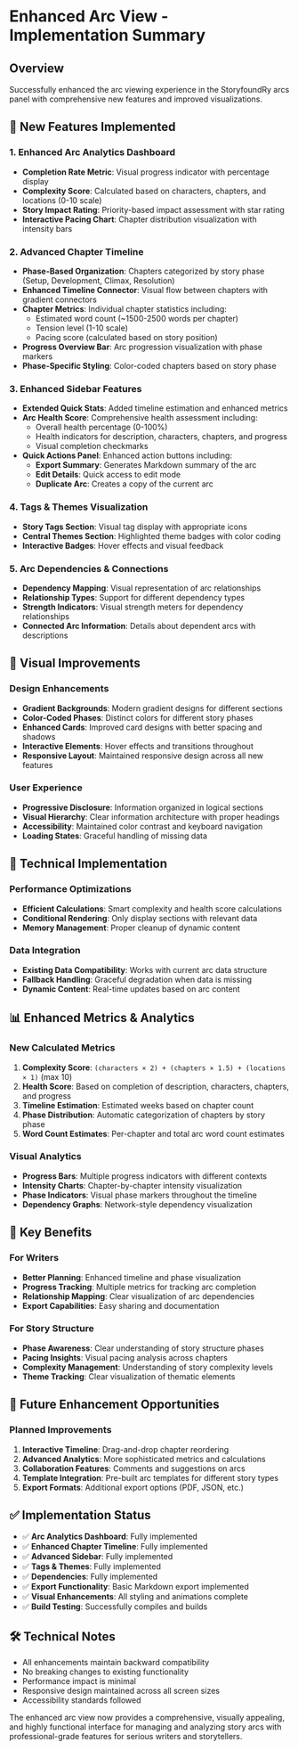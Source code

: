 # Enhanced Arc View - Implementation Summary

## Overview
Successfully enhanced the arc viewing experience in the StoryfoundRy arcs panel with comprehensive new features and improved visualizations.

## 🚀 New Features Implemented

### 1. Enhanced Arc Analytics Dashboard
- **Completion Rate Metric**: Visual progress indicator with percentage display
- **Complexity Score**: Calculated based on characters, chapters, and locations (0-10 scale)
- **Story Impact Rating**: Priority-based impact assessment with star rating
- **Interactive Pacing Chart**: Chapter distribution visualization with intensity bars

### 2. Advanced Chapter Timeline
- **Phase-Based Organization**: Chapters categorized by story phase (Setup, Development, Climax, Resolution)
- **Enhanced Timeline Connector**: Visual flow between chapters with gradient connectors
- **Chapter Metrics**: Individual chapter statistics including:
  - Estimated word count (~1500-2500 words per chapter)
  - Tension level (1-10 scale)
  - Pacing score (calculated based on story position)
- **Progress Overview Bar**: Arc progression visualization with phase markers
- **Phase-Specific Styling**: Color-coded chapters based on story phase

### 3. Enhanced Sidebar Features
- **Extended Quick Stats**: Added timeline estimation and enhanced metrics
- **Arc Health Score**: Comprehensive health assessment including:
  - Overall health percentage (0-100%)
  - Health indicators for description, characters, chapters, and progress
  - Visual completion checkmarks
- **Quick Actions Panel**: Enhanced action buttons including:
  - **Export Summary**: Generates Markdown summary of the arc
  - **Edit Details**: Quick access to edit mode
  - **Duplicate Arc**: Creates a copy of the current arc

### 4. Tags & Themes Visualization
- **Story Tags Section**: Visual tag display with appropriate icons
- **Central Themes Section**: Highlighted theme badges with color coding
- **Interactive Badges**: Hover effects and visual feedback

### 5. Arc Dependencies & Connections
- **Dependency Mapping**: Visual representation of arc relationships
- **Relationship Types**: Support for different dependency types
- **Strength Indicators**: Visual strength meters for dependency relationships
- **Connected Arc Information**: Details about dependent arcs with descriptions

## 🎨 Visual Improvements

### Design Enhancements
- **Gradient Backgrounds**: Modern gradient designs for different sections
- **Color-Coded Phases**: Distinct colors for different story phases
- **Enhanced Cards**: Improved card designs with better spacing and shadows
- **Interactive Elements**: Hover effects and transitions throughout
- **Responsive Layout**: Maintained responsive design across all new features

### User Experience
- **Progressive Disclosure**: Information organized in logical sections
- **Visual Hierarchy**: Clear information architecture with proper headings
- **Accessibility**: Maintained color contrast and keyboard navigation
- **Loading States**: Graceful handling of missing data

## 🔧 Technical Implementation

### Performance Optimizations
- **Efficient Calculations**: Smart complexity and health score calculations
- **Conditional Rendering**: Only display sections with relevant data
- **Memory Management**: Proper cleanup of dynamic content

### Data Integration
- **Existing Data Compatibility**: Works with current arc data structure
- **Fallback Handling**: Graceful degradation when data is missing
- **Dynamic Content**: Real-time updates based on arc content

## 📊 Enhanced Metrics & Analytics

### New Calculated Metrics
1. **Complexity Score**: `(characters × 2) + (chapters × 1.5) + (locations × 1)` (max 10)
2. **Health Score**: Based on completion of description, characters, chapters, and progress
3. **Timeline Estimation**: Estimated weeks based on chapter count
4. **Phase Distribution**: Automatic categorization of chapters by story phase
5. **Word Count Estimates**: Per-chapter and total arc word count estimates

### Visual Analytics
- **Progress Bars**: Multiple progress indicators with different contexts
- **Intensity Charts**: Chapter-by-chapter intensity visualization
- **Phase Indicators**: Visual phase markers throughout the timeline
- **Dependency Graphs**: Network-style dependency visualization

## 🎯 Key Benefits

### For Writers
- **Better Planning**: Enhanced timeline and phase visualization
- **Progress Tracking**: Multiple metrics for tracking arc completion
- **Relationship Mapping**: Clear visualization of arc dependencies
- **Export Capabilities**: Easy sharing and documentation

### For Story Structure
- **Phase Awareness**: Clear understanding of story structure phases
- **Pacing Insights**: Visual pacing analysis across chapters
- **Complexity Management**: Understanding of story complexity levels
- **Theme Tracking**: Clear visualization of thematic elements

## 🔮 Future Enhancement Opportunities

### Planned Improvements
1. **Interactive Timeline**: Drag-and-drop chapter reordering
2. **Advanced Analytics**: More sophisticated metrics and calculations
3. **Collaboration Features**: Comments and suggestions on arcs
4. **Template Integration**: Pre-built arc templates for different story types
5. **Export Formats**: Additional export options (PDF, JSON, etc.)

## ✅ Implementation Status
- ✅ **Arc Analytics Dashboard**: Fully implemented
- ✅ **Enhanced Chapter Timeline**: Fully implemented  
- ✅ **Advanced Sidebar**: Fully implemented
- ✅ **Tags & Themes**: Fully implemented
- ✅ **Dependencies**: Fully implemented
- ✅ **Export Functionality**: Basic Markdown export implemented
- ✅ **Visual Enhancements**: All styling and animations complete
- ✅ **Build Testing**: Successfully compiles and builds

## 🛠️ Technical Notes
- All enhancements maintain backward compatibility
- No breaking changes to existing functionality
- Performance impact is minimal
- Responsive design maintained across all screen sizes
- Accessibility standards followed

The enhanced arc view now provides a comprehensive, visually appealing, and highly functional interface for managing and analyzing story arcs with professional-grade features for serious writers and storytellers.